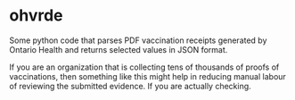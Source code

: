 # ohvrde
Some python code that parses PDF vaccination receipts generated by Ontario Health and returns selected values in JSON format.

If you are an organization that is collecting tens of thousands of proofs of vaccinations, then something like this might help in reducing manual labour of reviewing the submitted evidence. If you are actually checking.
